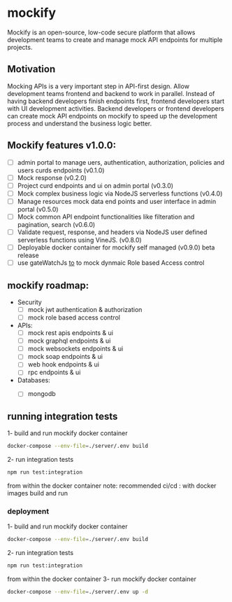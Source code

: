 # mockify
Mockify is an open-source, low-code secure platform that allows development teams to create and manage mock API endpoints for multiple projects.

## Motivation 
Mocking APIs is a very important step in API-first design. Allow development teams frontend and backend to work in parallel. Instead of having backend developers finish endpoints first, frontend developers start with UI development activities. Backend developers or frontend developers can create mock API endpoints on mockify to speed up the development process and understand the business logic better.

## Mockify features v1.0.0:
- [ ] admin portal to manage uers, authentication, authorization, policies and users curds endpoints (v0.1.0)
- [ ] Mock response (v0.2.0)
- [ ] Project curd endpoints and ui on admin portal (v0.3.0)
- [ ] Mock complex business logic via NodeJS serverless functions (v0.4.0)
- [ ] Manage resources mock data end points and user interface in admin portal (v0.5.0)
- [ ] Mock common API endpoint functionalities like filteration and pagination, search (v0.6.0)
- [ ] Validate request, response, and headers via NodeJS user defined serverless functions using VineJS. (v0.8.0)
- [ ] Deployable docker container for mockify self managed (v0.9.0) beta release
- [ ] use gateWatchJs [to](https://github.com/ARAldhafeeri/gatewatch/tree/main) to mock dynmaic Role based Access control

## mockify roadmap: 
- Security
  + [ ] mock jwt authentication & authorization
  + [ ] mock role based access control
- APIs:
  + [ ] mock rest apis endpoints & ui
  + [ ] mock graphql endpoints & ui 
  + [ ] mock websockets endpoints & ui
  + [ ] mock soap endpoints & ui
  + [ ] web hook endpoints & ui
  + [ ] rpc endpoints & ui
- Databases:
  + [ ] mongodb


## running integration tests 
1- build and run mockify docker container
```bash
docker-compose --env-file=./server/.env build
```
2- run integration tests
```bash
npm run test:integration
```
from within the docker container 
note: recommended ci/cd : with docker images build and run


### deployment 
1- build and run mockify docker container
```bash
docker-compose --env-file=./server/.env build
```
2- run integration tests
```bash
npm run test:integration
```
from within the docker container
3- run mockify docker container
```bash
docker-compose --env-file=./server/.env up -d
```

